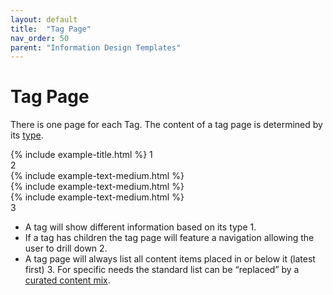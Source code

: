 ```yaml
---
layout: default
title:  "Tag Page"
nav_order: 50
parent: "Information Design Templates"
---
```


# Tag Page

There is one page for each Tag. The content of a tag page is determined by its [type](../data-models/tag.md).

<div class="example">
  <div class="example-header">
    <div class="example-title">
      <div class="example-image example-image-100"></div>
      {% include example-title.html %} <span class="example-reference">1</span>
    </div>
    <div class="example-navigation">
      <span class="example-navigation-item"></span>
      <span class="example-navigation-item"></span>
      <span class="example-navigation-item"></span>
      <span class="example-reference">2</span>
    </div>
  </div>
  <div class="example-body">
    <div class="example-teaser-list">
      <div class="example-teaser">
        <div class="example-image example-image-55"></div>
        {% include example-text-medium.html %}
      </div>
      <div class="example-teaser">
        <div class="example-image example-image-55"></div>
        {% include example-text-medium.html %}
      </div>
      <div class="example-teaser">
        <div class="example-image example-image-55"></div>
        {% include example-text-medium.html %}
      </div>
      <span class="example-reference example-reference-fixed-right">3</span>
    </div>
  </div>
</div>

* A tag will show different information based on its type <span class="example-reference">1</span>.
* If a tag has children the tag page will feature a navigation allowing the user to drill down <span class="example-reference">2</span>.
* A tag page will always list all content items placed in or below it (latest first) <span class="example-reference">3</span>. For specific needs the standard list can be “replaced” by a [curated content mix](components-and-containers-curated-content-mix.md). 
